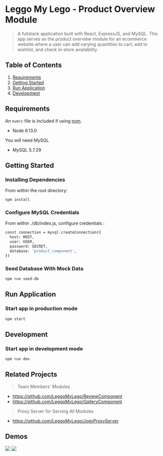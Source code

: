 # Leggo My Lego - Product Overview Module

> A fullstack application built with React, ExpressJS, and MySQL. This app serves as the product overview module for an ecommerce website where a user can add varying quantities to cart, add to wishlist, and check in-store availability.

## Table of Contents

1. [Requirements](#requirements)
1. [Getting Started](#gettingStarted)
1. [Run Application](#runApplication)
1. [Development](#development)

## Requirements

An `nvmrc` file is included if using [nvm](https://github.com/creationix/nvm).

- Node 6.13.0

You will need MySQL

- MySQL 5.7.29

## Getting Started

### Installing Dependencies

From within the root directory:

```sh
npm install
```

### Configure MySQL Credentials

From within ./db/index.js, configure credentials :

```sh
const connection = mysql.createConnection({
  host: HOST,
  user: USER,
  password: SECRET,
  database: 'product_component',
})
```

### Seed Database With Mock Data

```sh
npm run seed-db
```

## Run Application

### Start app in production mode

```sh
npm start
```

## Development

### Start app in development mode

```sh
npm run dev
```

## Related Projects
  > Team Members' Modules
  - https://github.com/LeggoMyLego/ReviewComponent
  - https://github.com/LeggoMyLego/GalleryComponent
  > Proxy Server for Serving All Modules
  - https://github.com/LeggoMyLego/JoeyProxyServer
  

## Demos

![](Buy-Tab.gif) ![](Check-Store-Tab.gif)
